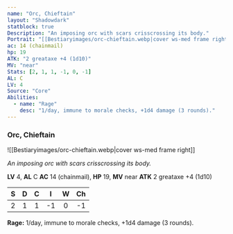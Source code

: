 ```yaml
---
name: "Orc, Chieftain"
layout: "Shadowdark"
statblock: true
Description: "An imposing orc with scars crisscrossing its body."
Portrait: "[[Bestiaryimages/orc-chieftain.webp|cover ws-med frame right]]"
ac: 14 (chainmail)
hp: 19
ATK: "2 greataxe +4 (1d10)"
MV: "near"
Stats: [2, 1, 1, -1, 0, -1]
AL: C
LV: 4
Source: "Core"
Abilities:
  - name: "Rage"
    desc: "1/day, immune to morale checks, +1d4 damage (3 rounds)."
---
```


### Orc, Chieftain

![[Bestiaryimages/orc-chieftain.webp|cover ws-med frame right]]

_An imposing orc with scars crisscrossing its body._

**LV** 4, **AL** C
**AC** 14 (chainmail), **HP** 19, **MV** near
**ATK** 2 greataxe +4 (1d10)

|  S  |  D  |  C  |  I  |  W  |  Ch  |
|:---:|:---:|:---:|:---:|:---:|:----:|
| 2 | 1 | 1 | -1 | 0 | -1 |

**Rage:** 1/day, immune to morale checks, +1d4 damage (3 rounds).


